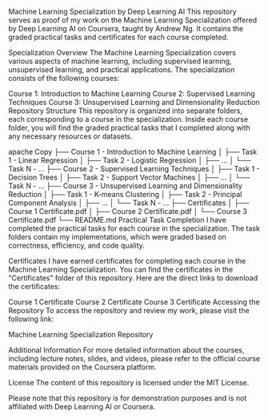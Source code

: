 Machine Learning Specialization by Deep Learning AI
This repository serves as proof of my work on the Machine Learning Specialization offered by Deep Learning AI on Coursera, taught by Andrew Ng. It contains the graded practical tasks and certificates for each course completed.

Specialization Overview
The Machine Learning Specialization covers various aspects of machine learning, including supervised learning, unsupervised learning, and practical applications. The specialization consists of the following courses:

Course 1: Introduction to Machine Learning
Course 2: Supervised Learning Techniques
Course 3: Unsupervised Learning and Dimensionality Reduction
Repository Structure
This repository is organized into separate folders, each corresponding to a course in the specialization. Inside each course folder, you will find the graded practical tasks that I completed along with any necessary resources or datasets.

apache
Copy
├── Course 1 - Introduction to Machine Learning
│   ├── Task 1 - Linear Regression
│   ├── Task 2 - Logistic Regression
│   ├── ...
│   └── Task N - ...
├── Course 2 - Supervised Learning Techniques
│   ├── Task 1 - Decision Trees
│   ├── Task 2 - Support Vector Machines
│   ├── ...
│   └── Task N - ...
├── Course 3 - Unsupervised Learning and Dimensionality Reduction
│   ├── Task 1 - K-means Clustering
│   ├── Task 2 - Principal Component Analysis
│   ├── ...
│   └── Task N - ...
├── Certificates
│   ├── Course 1 Certificate.pdf
│   ├── Course 2 Certificate.pdf
│   └── Course 3 Certificate.pdf
└── README.md
Practical Task Completion
I have completed the practical tasks for each course in the specialization. The task folders contain my implementations, which were graded based on correctness, efficiency, and code quality.

Certificates
I have earned certificates for completing each course in the Machine Learning Specialization. You can find the certificates in the "Certificates" folder of this repository. Here are the direct links to download the certificates:

Course 1 Certificate
Course 2 Certificate
Course 3 Certificate
Accessing the Repository
To access the repository and review my work, please visit the following link:

Machine Learning Specialization Repository

Additional Information
For more detailed information about the courses, including lecture notes, slides, and videos, please refer to the official course materials provided on the Coursera platform.

License
The content of this repository is licensed under the MIT License.

Please note that this repository is for demonstration purposes and is not affiliated with Deep Learning AI or Coursera.
